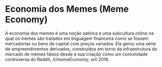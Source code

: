 # Economia dos Memes (Meme Economy)

A economia dos memes é uma noção satírica e uma subcultura online na qual os memes são tratados em linguagem financeira como se fossem mercadorias ou bens de capital com preços variados. Ela gerou uma série de empreendimentos derivados, construídos em torno da infraestrutura do mercado de memes falsos desde a sua criação como um comunidade controversa do Reddit, */r/memeEconomy*, em 2016.